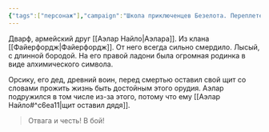 ```yaml
---
{"tags":["персонаж"],"campaign":"Школа приключенцев Безелота. Переплетенные судьбы","metadated":true,"dg-publish":true,"permalink":"/orsik-alhimik/","dgPassFrontmatter":true}
---
```


Дварф, армейский друг [[Аэлар Найло\|Аэлара]]. Из клана [[Файерфордж\|Файерфордж]]. От него всегда сильно смердило. Лысый, с длинной бородой. На его правой ладони была огромная родинка в виде алхимического символа.

Орсику, его дед, древний воин, перед смертью оставил свой щит со словами прожить жизнь быть достойным этого орудия. Аэлар подружился в том числе из-за этого, потому что ему [[Аэлар Найло#^c6ea11\|щит оставил дядя]].

> Отвага и честь! В бой!